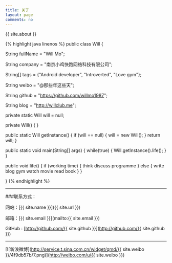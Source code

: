 ```yaml
---
title: 关于
layout: page
comments: no
---
```


{{ site.about }}

{% highlight java linenos %}
public class Will {

  String fullName = "Will Mo";

  String company = "南京小鸡快跑网络科技有限公司";

  String[] tags = {"Android developer", "Introverted", "Love gym"};
    
  String weibo = "@那些年这些天";
    
  String github = "https://github.com/willmo1987";

  String blog = "http://willclub.me";

  private static Will will = null;
  
  private Will() {
  }

  public static Will getInstance() {
    if (will == null) {
      will = new Will();
    }
    return will;
  }

  public static void main(String[] args) {
    while(true) {
      Will.getInstance().life();
    }
  }

  public void life() {
    if (working time) {
      think
      discuss
      programme
    }
    else {
      write blog
      gym
      watch movie
      read book
    }
  }

}
{% endhighlight %}

----

###联系方式：

网站：[{{ site.name }}]({{ site.url }})

邮箱：[{{ site.email }}](mailto:{{ site.email }})

GitHub : [http://github.com/{{ site.github }}](http://github.com/{{ site.github }})

----


[![新浪微博](http://service.t.sina.com.cn/widget/qmd/{{ site.weibo }}/4f9db57b/7.png)](http://weibo.com/u/{{ site.weibo }})
